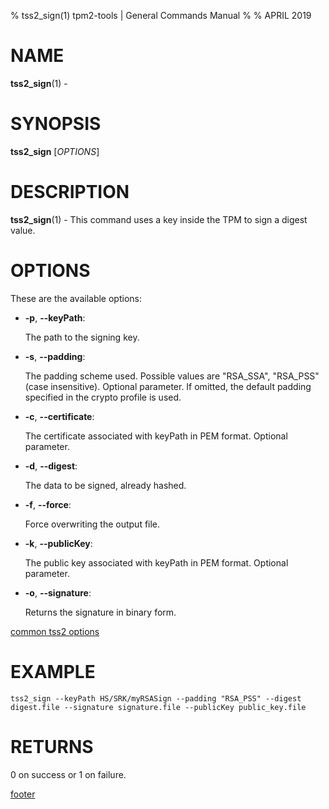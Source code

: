 % tss2_sign(1) tpm2-tools | General Commands Manual
%
% APRIL 2019

# NAME

**tss2_sign**(1) -

# SYNOPSIS

**tss2_sign** [*OPTIONS*]

# DESCRIPTION

**tss2_sign**(1) - This command uses a key inside the TPM to sign a digest value.

# OPTIONS

These are the available options:

  * **-p**, **\--keyPath**:

    The path to the signing key.

  * **-s**, **\--padding**:

    The padding scheme used. Possible values are "RSA_SSA", "RSA_PSS" (case insensitive). Optional parameter.
    If omitted, the default padding specified in the crypto profile is used.

  * **-c**, **\--certificate**:

    The certificate associated with keyPath in PEM format. Optional parameter.

  * **-d**, **\--digest**:

    The data to be signed, already hashed.

  * **-f**, **\--force**:

    Force overwriting the output file.

  * **-k**, **\--publicKey**:

    The public key associated with keyPath in PEM format. Optional parameter.

  * **-o**, **\--signature**:

    Returns the signature in binary form.

[common tss2 options](common/tss2-options.md)

# EXAMPLE

```
tss2_sign --keyPath HS/SRK/myRSASign --padding "RSA_PSS" --digest digest.file --signature signature.file --publicKey public_key.file
```

# RETURNS

0 on success or 1 on failure.

[footer](common/footer.md)
